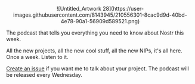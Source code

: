 <p align="center">
![Untitled_Artwork 28](https://user-images.githubusercontent.com/8143945/210556301-8cac9d9d-40bd-4e78-90a1-56909d589521.png)

The podcast that tells you everything you need to know about Nostr this week.

All the new projects, all the new cool stuff, all the new NIPs, it's all here. Once a week. Listen to it.

[Create an issue](https://github.com/gazhayes/nostrovia.org/issues/new) if you want me to talk about your project. The podcast will be released every Wednesday. 
</p>

